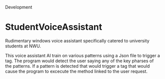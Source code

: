 Development
# StudentVoiceAssistant
Rudimentary windows voice assistant specifically catered to university students at NWU.

This voice assistant AI train on various patterns using a Json file to trigger a tag. The program would detect the user saying any of the key pharses of the patterns. If a pattern is detected that would trigger a tag that would cause the program to excecute the method linked to the user request.  